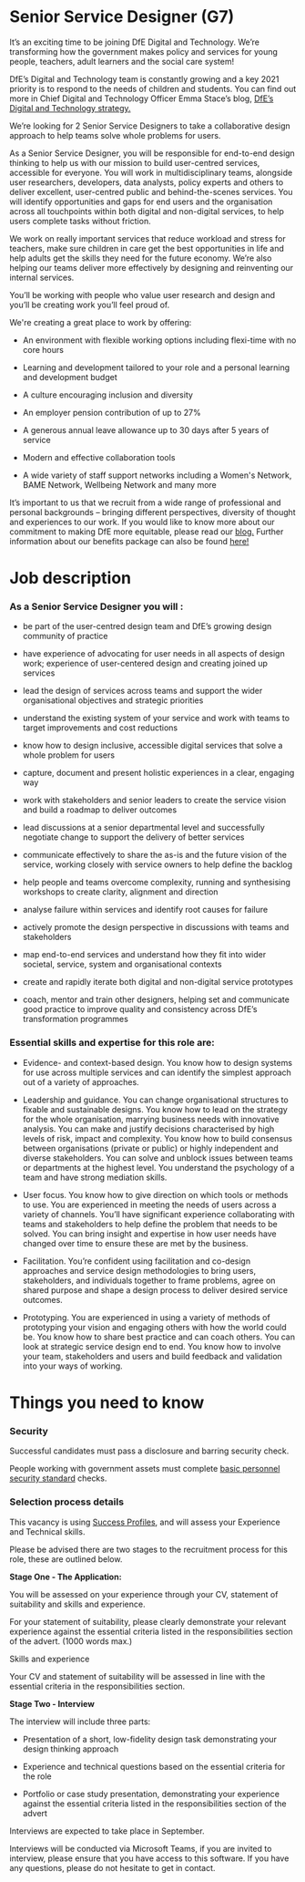 
# Senior Service Designer (G7)

It’s an exciting time to be joining DfE Digital and Technology. We’re transforming how the government makes policy and services for young people, teachers, adult learners and the social care system!

DfE’s Digital and Technology team is constantly growing and a key 2021 priority is to respond to the needs of children and students. You can find out more in Chief Digital and Technology Officer Emma Stace’s blog, [DfE’s Digital and Technology strategy.](https://dfedigital.blog.gov.uk/2021/04/21/strategy/)

We’re looking for 2 Senior Service Designers to take a collaborative design approach to help teams solve whole problems for users.

As a Senior Service Designer, you will be responsible for end-to-end design thinking to help us with our mission to build user-centred services, accessible for everyone. You will work in multidisciplinary teams, alongside user researchers, developers, data analysts, policy experts and others to deliver excellent, user-centred public and behind-the-scenes services. You will identify opportunities and gaps for end users and the organisation across all touchpoints within both digital and non-digital services, to help users complete tasks without friction.

We work on really important services that reduce workload and stress for teachers, make sure children in care get the best opportunities in life and help adults get the skills they need for the future economy. We’re also helping our teams deliver more effectively by designing and reinventing our internal services.

You’ll be working with people who value user research and design and you’ll be creating work you’ll feel proud of.

We're creating a great place to work by offering:

 - An environment with flexible working options including flexi-time with no core hours

 - Learning and development tailored to your role and a personal learning and development budget

 - A culture encouraging inclusion and diversity

 - An employer pension contribution of up to 27%

 - A generous annual leave allowance up to 30 days after 5 years of service

 - Modern and effective collaboration tools

 - A wide variety of staff support networks including a Women's Network, BAME Network, Wellbeing Network and many more

It’s important to us that we recruit from a wide range of professional and personal backgrounds – bringing different perspectives, diversity of thought and experiences to our work. If you would like to know more about our commitment to making DfE more equitable, please read our [blog.](https://dfedigital.blog.gov.uk/making-dfe-digital-more-equitable/) Further information about our benefits package can also be found [here!](https://dfedigital.blog.gov.uk/benefits/)

# Job description

### As a Senior Service Designer you will :

-   be part of the user-centred design team and DfE’s growing design community of practice
    
-   have experience of advocating for user needs in all aspects of design work; experience of user-centered design and creating joined up services
    
-   lead the design of services across teams and support the wider organisational objectives and strategic priorities
    
-   understand the existing system of your service and work with teams to target improvements and cost reductions
    
-   know how to design inclusive, accessible digital services that solve a whole problem for users
    
-   capture, document and present holistic experiences in a clear, engaging way
    
-   work with stakeholders and senior leaders to create the service vision and build a roadmap to deliver outcomes
    
-   lead discussions at a senior departmental level and successfully negotiate change to support the delivery of better services
    
-   communicate effectively to share the as-is and the future vision of the service, working closely with service owners to help define the backlog
    
-   help people and teams overcome complexity, running and synthesising workshops to create clarity, alignment and direction
    
-   analyse failure within services and identify root causes for failure
    
-   actively promote the design perspective in discussions with teams and stakeholders
    
-   map end-to-end services and understand how they fit into wider societal, service, system and organisational contexts
    
-   create and rapidly iterate both digital and non-digital service prototypes
    
-   coach, mentor and train other designers, helping set and communicate good practice to improve quality and consistency across DfE’s transformation programmes
    

### Essential skills and expertise for this role are:

-   Evidence- and context-based design. You know how to design systems for use across multiple services and can identify the simplest approach out of a variety of approaches.
    
-   Leadership and guidance. You can change organisational structures to fixable and sustainable designs. You know how to lead on the strategy for the whole organisation, marrying business needs with innovative analysis. You can make and justify decisions characterised by high levels of risk, impact and complexity. You know how to build consensus between organisations (private or public) or highly independent and diverse stakeholders. You can solve and unblock issues between teams or departments at the highest level. You understand the psychology of a team and have strong mediation skills.
    
-   User focus. You know how to give direction on which tools or methods to use. You are experienced in meeting the needs of users across a variety of channels. You’ll have significant experience collaborating with teams and stakeholders to help define the problem that needs to be solved. You can bring insight and expertise in how user needs have changed over time to ensure these are met by the business.
    
-   Facilitation. You’re confident using facilitation and co-design approaches and service design methodologies to bring users, stakeholders, and individuals together to frame problems, agree on shared purpose and shape a design process to deliver desired service outcomes.
    
-   Prototyping. You are experienced in using a variety of methods of prototyping your vision and engaging others with how the world could be. You know how to share best practice and can coach others. You can look at strategic service design end to end. You know how to involve your team, stakeholders and users and build feedback and validation into your ways of working.
    

  

# Things you need to know

### Security

Successful candidates must pass a disclosure and barring security check.

People working with government assets must complete [basic personnel security standard](https://www.gov.uk/government/publications/government-baseline-personnel-security-standard) checks.

### Selection process details

This vacancy is using [Success Profiles](https://www.gov.uk/government/publications/success-profiles), and will assess your Experience and Technical skills.

Please be advised there are two stages to the recruitment process for this role, these are outlined below.

  

**Stage One - The Application:**

You will be assessed on your experience through your CV, statement of suitability and skills and experience.

For your statement of suitability, please clearly demonstrate your relevant experience against the essential criteria listed in the responsibilities section of the advert. (1000 words max.)

Skills and experience

Your CV and statement of suitability will be assessed in line with the essential criteria in the responsibilities section.

  

**Stage Two - Interview**

The interview will include three parts:

-   Presentation of a short, low-fidelity design task demonstrating your design thinking approach
    
-   Experience and technical questions based on the essential criteria for the role
    
-   Portfolio or case study presentation, demonstrating your experience against the essential criteria listed in the responsibilities section of the advert
    

  

Interviews are expected to take place in September.

Interviews will be conducted via Microsoft Teams, if you are invited to interview, please ensure that you have access to this software. If you have any questions, please do not hesitate to get in contact.